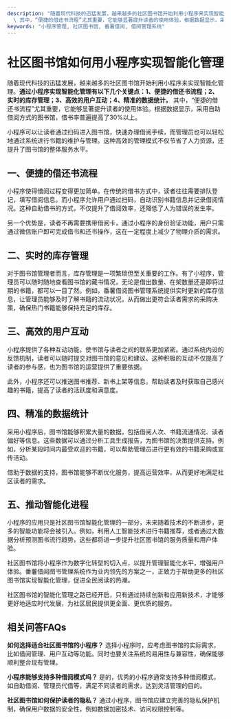 ```yaml
---
description: "随着现代科技的迅猛发展，越来越多的社区图书馆开始利用小程序来实现智能化管理。**通过小程序实现智能化管理有以下几个关键点：1、便捷的借还书流程；2、实时的库存管理；3、高效的用户互动；4、精准的数据统计。**\
  \ 其中，“便捷的借还书流程”尤其重要，它能够显著提升读者的使用体验。根据数据显示，采用自助借阅方式的图书馆，借书率普遍提高了30%以上。"
keywords: "小程序管理, 社区图书馆, 番薯借阅, 借阅管理系统"
---
```

# 社区图书馆如何用小程序实现智能化管理

随着现代科技的迅猛发展，越来越多的社区图书馆开始利用小程序来实现智能化管理。**通过小程序实现智能化管理有以下几个关键点：1、便捷的借还书流程；2、实时的库存管理；3、高效的用户互动；4、精准的数据统计。** 其中，“便捷的借还书流程”尤其重要，它能够显著提升读者的使用体验。根据数据显示，采用自助借阅方式的图书馆，借书率普遍提高了30%以上。

小程序可以让读者通过扫码进入图书馆，快速办理借阅手续，而管理员也可以轻松地通过系统进行书籍的维护与管理。这种高效的管理模式不仅节省了人力资源，还提升了图书馆的整体服务水平。

## 一、便捷的借还书流程

小程序使得借阅过程变得更加简单。在传统的借书方式中，读者往往需要排队登记，填写借阅信息。而小程序允许用户通过扫码，自动识别书籍信息并记录借阅情况。这种自助借书的方式，不仅提升了借阅效率，还降低了人为错误的发生率。

另一个优势是，读者不再需要携带借阅卡，通过小程序的身份验证功能，用户只需通过微信账户即可完成借书和还书操作，这在一定程度上减少了物理介质的需求。

## 二、实时的库存管理

对于图书馆管理者而言，库存管理是一项繁琐但至关重要的工作。有了小程序，管理员可以随时随地查看图书馆的藏书情况，无论是借出数量、在架数量还是即将过期的书籍，都可以一目了然。例如，番薯借阅图书管理系统提供实时更新的库存信息，让管理员能够及时了解书籍的流动状况，从而做出更符合读者需求的采购决策，确保热门书籍能够保持充足的库存。

## 三、高效的用户互动

小程序提供了各种互动功能，使书馆与读者之间的联系更加紧密。通过系统内设的反馈机制，读者可以随时提交对图书馆的意见和建议。这种积极的互动不仅提高了读者的参与感，也为图书馆的运营提供了重要依据。

此外，小程序还可以推送图书推荐、新书上架等信息，帮助读者及时获取自己感兴趣的书籍，提高了读者的活跃度和满意度。

## 四、精准的数据统计

采用小程序后，图书馆能够积累大量的数据，包括借阅人次、书籍流通情况、读者偏好等信息。这些数据可以通过分析工具生成报告，为图书馆的决策提供支持。例如，分析某段时间内最受欢迎的书籍，可以帮助管理员进行更有效的书籍采购或宣传活动。

借助于数据的支持，图书馆能够不断优化服务，提高运营效率，从而更好地满足社区读者的需求。

## 五、推动智能化进程

小程序的应用只是社区图书馆智能化管理的一部分，未来随着技术的不断进步，更多的智能功能将会被引入。例如，利用人工智能技术进行书籍推荐，或者通过大数据分析预测图书流行趋势，这些都将进一步提升社区图书馆的服务质量和用户体验。

社区图书馆将小程序作为数字化转型的切入点，以提升管理智能化水平，增强用户体验。番薯借阅图书管理系统作为业内领先的方案之一，正致力于帮助更多的社区图书馆实现智能化管理，促进全民阅读的热潮。

社区图书馆的智能化管理之路已经开启，只有通过持续创新和应用新技术，才能够更好地适应时代发展，为社区居民提供更全面、更优质的服务。

## 相关问答FAQs

**如何选择适合社区图书馆的小程序？** 选择小程序时，应考虑图书馆的实际需求，比如借阅管理、用户互动等功能。同时也要关注系统的易用性与兼容性，确保能够顺利整合现有管理。

**小程序能够支持多种借阅模式吗？** 是的，优秀的小程序通常支持多种借阅模式，如自助借阅、管理员代借等，满足不同读者的需求，达到灵活管理的目的。

**社区图书馆如何保护读者的隐私？** 通过小程序，图书馆应建立完善的隐私保护机制，确保用户数据的安全性，例如数据加密技术、访问权限控制等。
